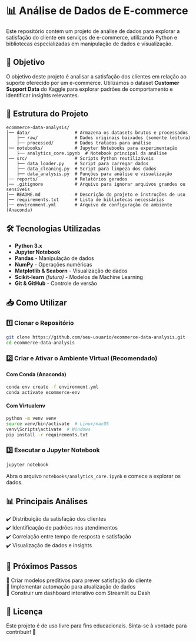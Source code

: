 # 📊 Análise de Dados de E-commerce

Este repositório contém um projeto de análise de dados para explorar a satisfação do cliente em serviços de e-commerce, utilizando Python e bibliotecas especializadas em manipulação de dados e visualização.

## 📌 Objetivo
O objetivo deste projeto é analisar a satisfação dos clientes em relação ao suporte oferecido por um e-commerce. Utilizamos o dataset **Customer Support Data** do Kaggle para explorar padrões de comportamento e identificar insights relevantes.

## 📂 Estrutura do Projeto
```
ecommerce-data-analysis/
│── data/                 # Armazena os datasets brutos e processados
│   ├── raw/              # Dados originais baixados (somente leitura)
│   ├── processed/        # Dados tratados para análise
│── notebooks/            # Jupyter Notebooks para experimentação
│   ├── analytics_core.ipynb  # Notebook principal da análise
│── src/                  # Scripts Python reutilizáveis
│   ├── data_loader.py    # Script para carregar dados
│   ├── data_cleaning.py  # Script para limpeza dos dados
│   ├── data_analysis.py  # Funções para análise e visualização
│── reports/              # Relatórios gerados
│── .gitignore            # Arquivo para ignorar arquivos grandes ou sensíveis
│── README.md             # Descrição do projeto e instruções de uso
│── requirements.txt      # Lista de bibliotecas necessárias
│── environment.yml       # Arquivo de configuração do ambiente (Anaconda)
```

## 🛠️ Tecnologias Utilizadas
- **Python 3.x**
- **Jupyter Notebook**
- **Pandas** - Manipulação de dados
- **NumPy** - Operações numéricas
- **Matplotlib & Seaborn** - Visualização de dados
- **Scikit-learn** *(futuro)* - Modelos de Machine Learning
- **Git & GitHub** - Controle de versão

## 📥 Como Utilizar
### 1️⃣ Clonar o Repositório
```bash
git clone https://github.com/seu-usuario/ecommerce-data-analysis.git
cd ecommerce-data-analysis
```

### 2️⃣ Criar e Ativar o Ambiente Virtual (Recomendado)
#### Com Conda (Anaconda)
```bash
conda env create -f environment.yml
conda activate ecommerce-env
```

#### Com Virtualenv
```bash
python -m venv venv
source venv/bin/activate  # Linux/macOS
venv\Scripts\activate  # Windows
pip install -r requirements.txt
```

### 3️⃣ Executar o Jupyter Notebook
```bash
jupyter notebook
```
Abra o arquivo `notebooks/analytics_core.ipynb` e comece a explorar os dados.

## 📊 Principais Análises
✔️ Distribuição da satisfação dos clientes  
✔️ Identificação de padrões nos atendimentos  
✔️ Correlação entre tempo de resposta e satisfação  
✔️ Visualização de dados e insights

## 📌 Próximos Passos
🔹 Criar modelos preditivos para prever satisfação do cliente  
🔹 Implementar automação para atualização de dados  
🔹 Construir um dashboard interativo com Streamlit ou Dash  

## 📜 Licença
Este projeto é de uso livre para fins educacionais. Sinta-se à vontade para contribuir! 🚀

